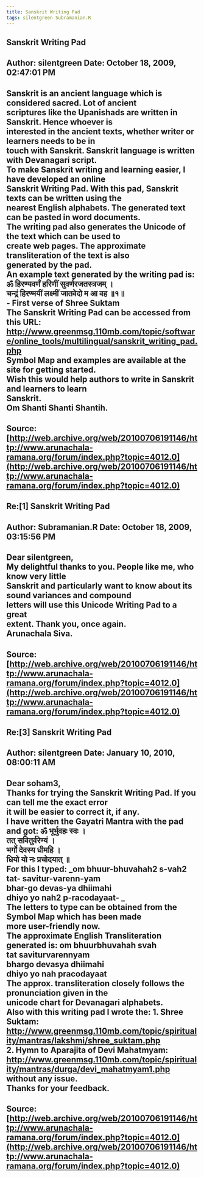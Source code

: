 ```yaml
--- 
title: Sanskrit Writing Pad   
tags: silentgreen Subramanian.R  
---  
```

## Sanskrit Writing Pad  
Author: silentgreen         Date: October 18, 2009, 02:47:01 PM  
---  
Sanskrit is an ancient language which is considered sacred. Lot of ancient  
scriptures like the Upanishads are written in Sanskrit. Hence whoever is  
interested in the ancient texts, whether writer or learners needs to be in  
touch with Sanskrit. Sanskrit language is written with Devanagari script.   
To make Sanskrit writing and learning easier, I have developed an online  
Sanskrit Writing Pad. With this pad, Sanskrit texts can be written using the  
nearest English alphabets. The generated text can be pasted in word documents.  
The writing pad also generates the Unicode of the text which can be used to  
create web pages. The approximate transliteration of the text is also  
generated by the pad.   
An example text generated by the writing pad is: ॐ हिरण्यवर्णं हरिणीं सुवर्णरजतस्त्रजम् ।   
चन्द्रं हिरण्मयीं लक्ष्मीं जातवेदो म आ वह ॥१॥   
\- First verse of Shree Suktam   
The Sanskrit Writing Pad can be accessed from this URL: http://www.greenmsg.110mb.com/topic/software/online_tools/multilingual/sanskrit_writing_pad.php   
Symbol Map and examples are available at the site for getting started.   
Wish this would help authors to write in Sanskrit and learners to learn  
Sanskrit.   
Om Shanti Shanti Shantih.
 ---  
Source:[http://web.archive.org/web/20100706191146/http://www.arunachala-ramana.org/forum/index.php?topic=4012.0](http://web.archive.org/web/20100706191146/http://www.arunachala-ramana.org/forum/index.php?topic=4012.0)   
---  

## Re:[1] Sanskrit Writing Pad  
Author: Subramanian.R       Date: October 18, 2009, 03:15:56 PM  
---  
Dear silentgreen,   
My delightful thanks to you. People like me, who know very little   
Sanskrit and particularly want to know about its sound variances and compound  
letters will use this Unicode Writing Pad to a great   
extent. Thank you, once again.   
Arunachala Siva.
 ---  
Source:[http://web.archive.org/web/20100706191146/http://www.arunachala-ramana.org/forum/index.php?topic=4012.0](http://web.archive.org/web/20100706191146/http://www.arunachala-ramana.org/forum/index.php?topic=4012.0)   
---  

## Re:[3] Sanskrit Writing Pad  
Author: silentgreen         Date: January 10, 2010, 08:00:11 AM  
---  
Dear soham3,   
Thanks for trying the Sanskrit Writing Pad. If you can tell me the exact error  
it will be easier to correct it, if any.   
I have written the Gayatri Mantra with the pad and got:  **ॐ भूर्भुवहः स्वः ।   
तत् सवितुर्वरेण्यं ।   
भर्गो देवस्य धीमहि ।   
धियो यो नः प्रचोदयात् ॥**   
For this I typed:  _om bhuur-bhuvahah2 s-vah2   
tat- savitur-varenn-yam   
bhar-go devas-ya dhiimahi   
dhiyo yo nah2 p-racodayaat- _   
The letters to type can be obtained from the Symbol Map which has been made  
more user-friendly now.   
The approximate English Transliteration generated is: om bhuurbhuvahah svah   
tat saviturvarennyam   
bhargo devasya dhiimahi   
dhiyo yo nah pracodayaat   
The approx. transliteration closely follows the pronunciation given in the  
unicode chart for Devanagari alphabets.   
Also with this writing pad I wrote the: 1\. Shree Suktam: http://www.greenmsg.110mb.com/topic/spirituality/mantras/lakshmi/shree_suktam.php   
2\. Hymn to Aparajita of Devi Mahatmyam: http://www.greenmsg.110mb.com/topic/spirituality/mantras/durga/devi_mahatmyam1.php   
without any issue.   
Thanks for your feedback.
 ---  
Source:[http://web.archive.org/web/20100706191146/http://www.arunachala-ramana.org/forum/index.php?topic=4012.0](http://web.archive.org/web/20100706191146/http://www.arunachala-ramana.org/forum/index.php?topic=4012.0)   
---  

